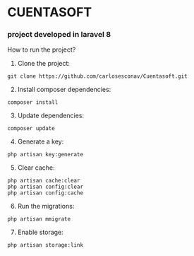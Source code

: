 # CUENTASOFT

### project developed in laravel 8

How to run the project?

1. Clone the project:
```
git clone https://github.com/carlosesconav/Cuentasoft.git
```

2. Install composer dependencies:
```
composer install
```

3. Update dependencies:
```
composer update
```

4. Generate a key:
```
php artisan key:generate
```

5. Clear cache:
```
php artisan cache:clear
php artisan config:clear
php artisan config:cache
```

6. Run the migrations:
```
php artisan mmigrate
```

7. Enable storage:
```
php artisan storage:link
```
